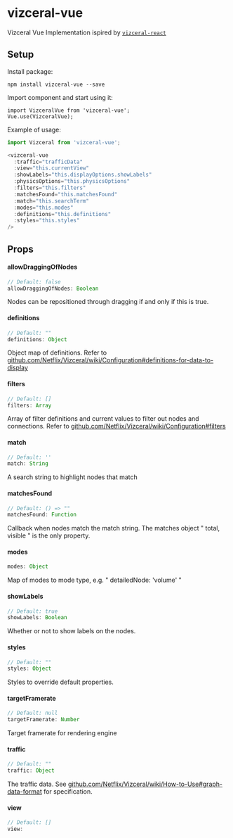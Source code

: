 # vizceral-vue

Vizceral Vue Implementation ispired by [`vizceral-react`](https://github.com/Netflix/vizceral-react)

## Setup

Install package:

```
npm install vizceral-vue --save
```

Import component and start using it:

```
import VizceralVue from 'vizceral-vue';
Vue.use(VizceralVue);
```

Example of usage:

```js
import Vizceral from 'vizceral-vue';

<vizceral-vue
  :traffic="trafficData"
  :view="this.currentView"
  :showLabels="this.displayOptions.showLabels"
  :physicsOptions="this.physicsOptions"
  :filters="this.filters"
  :matchesFound="this.matchesFound"
  :match="this.searchTerm"
  :modes="this.modes"
  :definitions="this.definitions"
  :styles="this.styles"
/>
```

## Props

#### allowDraggingOfNodes

```js
// Default: false
allowDraggingOfNodes: Boolean
```

Nodes can be repositioned through dragging if and only if this is true.

#### definitions

```js
// Default: ""
definitions: Object
```

Object map of definitions. Refer to [github.com/Netflix/Vizceral/wiki/Configuration#definitions-for-data-to-display](https://github.com/Netflix/Vizceral/wiki/Configuration#definitions-for-data-to-display)

#### filters

```js
// Default: []
filters: Array
```

Array of filter definitions and current values to filter out nodes and connections. Refer to
[github.com/Netflix/Vizceral/wiki/Configuration#filters](https://github.com/Netflix/Vizceral/wiki/Configuration#filters)

#### match

```js
// Default: ''
match: String
```

A search string to highlight nodes that match

#### matchesFound

```js
// Default: () => ""
matchesFound: Function
```

Callback when nodes match the match string. The matches object " total, visible " is the only property.

#### modes

```js
modes: Object
```

Map of modes to mode type, e.g. " detailedNode: 'volume' "

#### showLabels

```js
// Default: true
showLabels: Boolean
```

Whether or not to show labels on the nodes.

#### styles

```js
// Default: ""
styles: Object
```

Styles to override default properties.

#### targetFramerate

```js
// Default: null
targetFramerate: Number
```

Target framerate for rendering engine

#### traffic

```js
// Default: ""
traffic: Object
```

The traffic data. See [github.com/Netflix/Vizceral/wiki/How-to-Use#graph-data-format](https://github.com/Netflix/Vizceral/wiki/How-to-Use#graph-data-format) for specification.

#### view

```js
// Default: []
view: 
```

